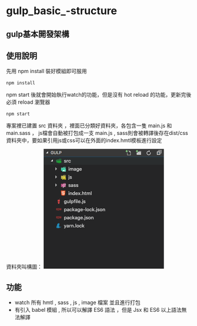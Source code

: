 # gulp_basic_-structure
## gulp基本開發架構
## 使用說明
先用 npm install 裝好模組即可服用
```
npm install
```
npm start 後就會開始執行watch的功能，但是沒有 hot reload 的功能，更新完後必須 reload 瀏覽器
```
npm start 
```
專案裡已建置 src 資料夾 ，裡面已分類好資料夾，各包含一隻 main.js 和 main.sass ， js檔會自動被打包成一支 main.js , sass則會被轉譯後存在dist/css
資料夾中，要如果引用js或css可以在外面的index.hmtl模板進行設定

資料夾叫構圖：
<img src="螢幕快照 2018-07-26 下午1.54.23.png" >
## 功能
- watch 所有 hmtl , sass , js , image 檔案 並且進行打包
- 有引入 babel 模組 , 所以可以解譯 ES6 語法 ，但是 Jsx 和 ES6 以上語法無法解譯  
